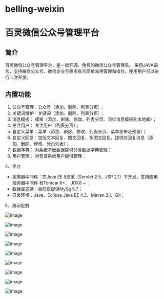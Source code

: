 # belling-weixin

# 百灵微信公众号管理平台

## 简介

百灵微信公众号管理平台，是一款开源、免费的微信公众号管理系。 采用JAVA语言，支持微信公众号、微信企业号等多账号简单易用管理和操作，使用用户可以进行二次开发。

## 内置功能

1.  公众号管理：公众号（添加、删除、列表分页）；
2.	关键词维护：关键词（添加、删除、列表分页）；
3.	消息模板： 模板（添加、删除、修改、列表分页、同步消息模板到本地库）；
4.  关注用户： 关注用户（列表分页）；
5.  自定义菜单：菜单（添加、删除、修改、列表分页、菜单发布及预览）；
6.  自定义回复：包括文本回复、图文回复、多图文回复，提供对回复消息（添加、删除、修改、分页列表）；
7.  数据字典： 对系统基础数据提供分类数据字典管理；
8.  用户管理： 对登录系统用户提供管理；

4、平台

* 服务器中间件：在Java EE 5规范（Servlet 2.5、JSP 2.1）下开发，支持应用服务器中间件
有Tomcat 8+、 JDK8 + ；
* 数据库支持：目前仅提供MySq 5.7；
* 开发环境：Java、Eclipse Java EE 4.3、Maven 3.1、Git；

5、演示配图

![image](https://github.com/butter-fly/belling-weixin/blob/maste/peitu/1.png)

![image](https://github.com/butter-fly/belling-weixin/blob/master/peitu/2.png)

![image](https://github.com/butter-fly/belling-weixin/blob/master/peitu/3.png)

![image](https://github.com/butter-fly/belling-weixin/blob/master/peitu/4.png)

![image](https://github.com/butter-fly/belling-weixin/blob/master/peitu/5.png)

![image](https://github.com/butter-fly/belling-weixin/blob/master/peitu/6.png)

![image](https://github.com/butter-fly/belling-weixin/blob/master/peitu/7.png)

![image](https://github.com/butter-fly/belling-weixin/blob/master/peitu/8.png)

![image](https://github.com/butter-fly/belling-weixin/blob/master/peitu/9.png)



